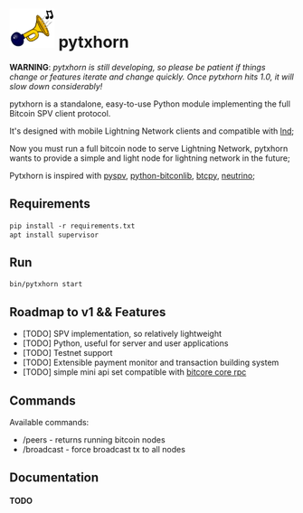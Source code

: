 # <img src="resource/logo.png" width=80 /> pytxhorn

__WARNING__: *pytxhorn is still developing, so please be patient if things change or features iterate and change quickly. Once pytxhorn hits 1.0, it will slow down considerably!*

pytxhorn is a standalone, easy-to-use Python module implementing the full Bitcoin SPV client protocol.

It's designed with mobile Lightning Network clients and compatible with [lnd](https://github.com/lightningnetwork/lnd);

Now you must run a full bitcoin node to serve Lightning Network, pytxhorn wants to provide a simple and light node for lightning network in the future;

Pytxhorn is inspired with [pyspv](https://github.com/sarchar/pyspv), [python-bitconlib](https://github.com/petertodd/python-bitcoinlib), [btcpy](https://github.com/chainside/btcpy), [neutrino](https://github.com/lightninglabs/neutrino);

## Requirements

```
pip install -r requirements.txt
apt install supervisor
```

## Run

```
bin/pytxhorn start
```


## Roadmap to v1 && Features

* [TODO] SPV implementation, so relatively lightweight
* [TODO] Python, useful for server and user applications
* [TODO] Testnet support
* [TODO] Extensible payment monitor and transaction building system
* [TODO] simple mini api set compatible with [bitcore core rpc](https://bitcoincore.org/en/doc/0.18.0/)


## Commands

Available commands:

* /peers - returns running bitcoin nodes
* /broadcast - force broadcast tx to all nodes

## Documentation

#### TODO
